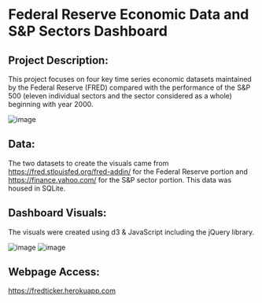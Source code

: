 # Federal Reserve Economic Data and S&P Sectors Dashboard

## Project Description: 
This project focuses on four key time series economic datasets maintained by the Federal Reserve (FRED) compared with the performance of the S&P 500 (eleven individual sectors and the sector considered as a whole) beginning with year 2000.


![image](https://user-images.githubusercontent.com/51388767/70550754-46562c00-1b44-11ea-9e0b-c2912b339395.png)


## Data: 
The two datasets to create the visuals came from https://fred.stlouisfed.org/fred-addin/ for the Federal Reserve portion and https://finance.yahoo.com/ for the S&P sector portion. This data was housed in SQLite.

## Dashboard Visuals: 
The visuals were created using d3 & JavaScript including the jQuery library.


![image](https://user-images.githubusercontent.com/51388767/70550447-c4fe9980-1b43-11ea-8d20-0d27b1555a09.png)
![image](https://user-images.githubusercontent.com/51388767/70552212-ea40d700-1b46-11ea-804d-d0a6f13d69a7.png)


## Webpage Access:
https://fredticker.herokuapp.com
